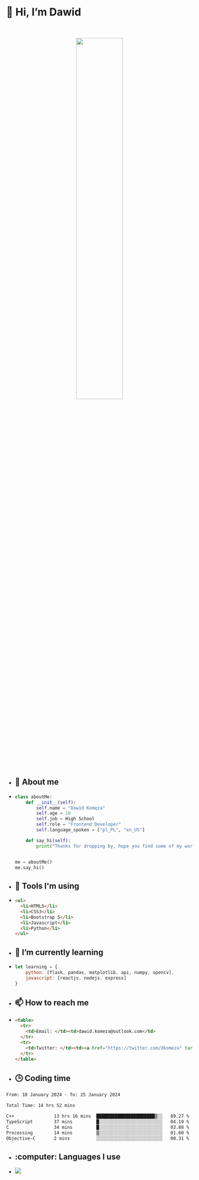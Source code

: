 <h1>👋 Hi, I’m Dawid</h1>
<p align="center">
   <br>
   <br>
   <img src="https://user-images.githubusercontent.com/106035813/169717090-b330e670-ddca-48c9-8b2d-2290dfb78111.png" width="50%">
   <br>
   <br>
</p>



- <h2>💁 About me</h2>
- ```Python
  class aboutMe:
      def __init__(self):
          self.name = "Dawid Komęza"
          self.age = 18
          self.job = High School
          self.role = "Frontend Developer"
          self.language_spoken = ["pl_PL", "en_US"]

      def say_hi(self):
          print("Thanks for dropping by, hope you find some of my work interesting.")


  me = aboutMe()
  me.say_hi()
  ```
  
- <h2>🔨 Tools I'm using</h2>
- ```html
  <ul>
    <li>HTML5</li>
    <li>CSS3</li>
    <li>Bootstrap 5</li>
    <li>Javascript</li>
    <li>Python</li>
  </ul>
  
- <h2>🌱 I’m currently learning</h2>
- ```javascript
  let learning = {
      python: [flask, pandas, matplotlib, api, numpy, opencv],
      javascript: [reactjs, nodejs, express]
  }
  ```
  
- <h2>📫 How to reach me</h2>
- ```html
  <table>
    <tr>
      <td>Email: </td><td>dawid.komeza@outlook.com</td>
    </tr>
    <tr>
      <td>Twitter: </td><td><a href="https://twitter.com/dkomeza" target="_blank">@dkomeza</a></td>
    </tr>
  </table>
  
- <h2>🕒 Coding time</h2>
<!--START_SECTION:waka-->

```txt
From: 18 January 2024 - To: 25 January 2024

Total Time: 14 hrs 52 mins

C++               13 hrs 16 mins  ██████████████████████▒░░   89.27 %
TypeScript        37 mins         █░░░░░░░░░░░░░░░░░░░░░░░░   04.19 %
C                 34 mins         █░░░░░░░░░░░░░░░░░░░░░░░░   03.88 %
Processing        14 mins         ▒░░░░░░░░░░░░░░░░░░░░░░░░   01.60 %
Objective-C       2 mins          ░░░░░░░░░░░░░░░░░░░░░░░░░   00.31 %
```

<!--END_SECTION:waka-->

 - <h2>:computer: Languages I use</h2>
 - <a href="https://wakatime.com"><img src="https://wakatime.com/share/@c31628c9-1088-43b5-852b-e92972eaabe6/e653ca91-8397-4579-9132-0c3ef14be511.png" /></a>

